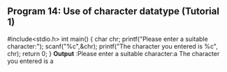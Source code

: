 ## Program 14: Use of character datatype (Tutorial 1) ##
#include<stdio.h>
int main()
{
	char chr;
	printf("Please enter a suitable character:");
	scanf("%c",&chr);
	printf("The character you entered is %c", chr);
	return 0;
}
**Output** :Please enter a suitable character:a
The character you entered is a
